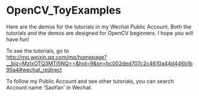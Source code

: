 # OpenCV_ToyExamples
Here are the demos for the tutorials in my Wechat Public Account.
Both the tutorials and the demos are designed for OpenCV beginners. I hope you will have fun!

To see the tutorials, go to    
http://mp.weixin.qq.com/mp/homepage?__biz=MzIxOTQ3MTI5NQ==&hid=9&sn=bc002ded707c2c4610a44d446b1b95a4#wechat_redirect

To follow my Public Account and see other tutorials, you can search Account name 'SaoYan' in Wechat.
